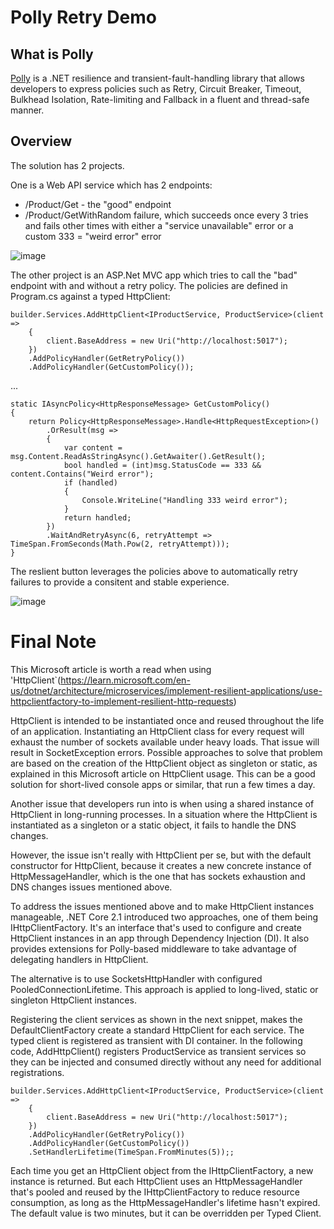 # Polly Retry Demo


## What is Polly
[Polly](https://github.com/App-vNext/Polly) is a .NET resilience and transient-fault-handling library that allows developers to express policies such as Retry, Circuit Breaker, Timeout, Bulkhead Isolation, Rate-limiting and Fallback in a fluent and thread-safe manner.

## Overview

The solution has 2 projects.

One is a Web API service which has 2 endpoints:

- /Product/Get - the "good" endpoint
- /Product/GetWithRandom failure, which succeeds once every 3 tries and fails other times with either a "service unavailable" error or a custom 333 = "weird error" error

![image](https://user-images.githubusercontent.com/564911/223391366-7298346a-6a4f-4492-a450-3bc7eddbde69.png)

The other project is an ASP.Net MVC app which tries to call the "bad" endpoint with and without a retry policy.
The policies are defined in Program.cs against a typed HttpClient:


```
builder.Services.AddHttpClient<IProductService, ProductService>(client =>
    {
        client.BaseAddress = new Uri("http://localhost:5017");
    })
    .AddPolicyHandler(GetRetryPolicy())
    .AddPolicyHandler(GetCustomPolicy());
```
...
```
static IAsyncPolicy<HttpResponseMessage> GetCustomPolicy()
{
    return Policy<HttpResponseMessage>.Handle<HttpRequestException>()
        .OrResult(msg =>
        {
            var content = msg.Content.ReadAsStringAsync().GetAwaiter().GetResult();
            bool handled = (int)msg.StatusCode == 333 && content.Contains("Weird error");
            if (handled)
            {
                Console.WriteLine("Handling 333 weird error");
            }
            return handled;
        })
        .WaitAndRetryAsync(6, retryAttempt => TimeSpan.FromSeconds(Math.Pow(2, retryAttempt)));
}
```

The reslient button leverages the policies above to automatically retry failures to provide a consitent and stable experience.

![image](https://user-images.githubusercontent.com/564911/223392764-a481c61b-8e03-41a1-a4cd-4cb67403cde2.png)


# Final Note
This Microsoft article is worth a read when using 'HttpClient`(https://learn.microsoft.com/en-us/dotnet/architecture/microservices/implement-resilient-applications/use-httpclientfactory-to-implement-resilient-http-requests)

HttpClient is intended to be instantiated once and reused throughout the life of an application. Instantiating an HttpClient class for every request will exhaust the number of sockets available under heavy loads. That issue will result in SocketException errors. Possible approaches to solve that problem are based on the creation of the HttpClient object as singleton or static, as explained in this Microsoft article on HttpClient usage. This can be a good solution for short-lived console apps or similar, that run a few times a day.

Another issue that developers run into is when using a shared instance of HttpClient in long-running processes. In a situation where the HttpClient is instantiated as a singleton or a static object, it fails to handle the DNS changes.

However, the issue isn't really with HttpClient per se, but with the default constructor for HttpClient, because it creates a new concrete instance of HttpMessageHandler, which is the one that has sockets exhaustion and DNS changes issues mentioned above.

To address the issues mentioned above and to make HttpClient instances manageable, .NET Core 2.1 introduced two approaches, one of them being IHttpClientFactory. It's an interface that's used to configure and create HttpClient instances in an app through Dependency Injection (DI). It also provides extensions for Polly-based middleware to take advantage of delegating handlers in HttpClient.

The alternative is to use SocketsHttpHandler with configured PooledConnectionLifetime. This approach is applied to long-lived, static or singleton HttpClient instances. 


Registering the client services as shown in the next snippet, makes the DefaultClientFactory create a standard HttpClient for each service.
The typed client is registered as transient with DI container.
In the following code, AddHttpClient() registers ProductService as transient services so they can be injected and consumed directly without any need for additional registrations.
```
builder.Services.AddHttpClient<IProductService, ProductService>(client =>
    {
        client.BaseAddress = new Uri("http://localhost:5017");
    })
    .AddPolicyHandler(GetRetryPolicy())
    .AddPolicyHandler(GetCustomPolicy())
    .SetHandlerLifetime(TimeSpan.FromMinutes(5));;
 ```
Each time you get an HttpClient object from the IHttpClientFactory, a new instance is returned.
But each HttpClient uses an HttpMessageHandler that's pooled and reused by the IHttpClientFactory to reduce resource consumption, as long as the HttpMessageHandler's lifetime hasn't expired.
The default value is two minutes, but it can be overridden per Typed Client.

